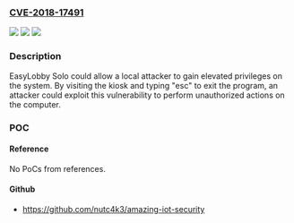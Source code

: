 ### [CVE-2018-17491](https://cve.mitre.org/cgi-bin/cvename.cgi?name=CVE-2018-17491)
![](https://img.shields.io/static/v1?label=Product&message=EasyLobby%20Solo&color=blue)
![](https://img.shields.io/static/v1?label=Version&message=11.0.4563%20&color=brightgreen)
![](https://img.shields.io/static/v1?label=Vulnerability&message=Gain%20Privileges&color=brightgreen)

### Description

EasyLobby Solo could allow a local attacker to gain elevated privileges on the system. By visiting the kiosk and typing "esc" to exit the program, an attacker could exploit this vulnerability to perform unauthorized actions on the computer.

### POC

#### Reference
No PoCs from references.

#### Github
- https://github.com/nutc4k3/amazing-iot-security

